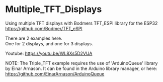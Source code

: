 # Multiple_TFT_Displays
Using multiple TFT displays with Bodmers TFT_ESPI library for the ESP32
https://github.com/Bodmer/TFT_eSPI

There are 2 examples here.  
One for 2 displays, and one for 3 displays.

Youtube:
https://youtu.be/WL8Xs5D2VUA



NOTE:  The Triple_TFT example requires the use of 'ArduinoQueue' library by Einar Arnason.
It can be found in the Arduino library manager, or here: https://github.com/EinarArnason/ArduinoQueue